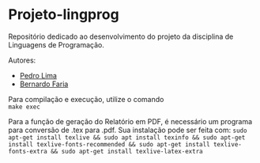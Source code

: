 # Projeto-lingprog

Repositório dedicado ao desenvolvimento do projeto da disciplina de Linguagens de Programação.

Autores:
- [Pedro Lima](https://github.com/PedroHGLima)
- [Bernardo Faria](https://github.com/Bernardo-LSF)


Para compilação e execução, utilize o comando <br>
`make exec`


Para a função de geração do Relatório em PDF, é necessário um programa para conversão de .tex para .pdf.
Sua instalação pode ser feita com:
`sudo apt-get install texlive && sudo apt install texinfo && sudo apt-get install texlive-fonts-recommended && sudo apt-get install texlive-fonts-extra && sudo apt-get install texlive-latex-extra`
